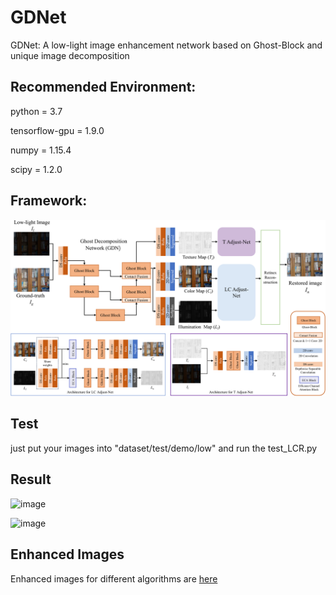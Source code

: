 # GDNet
GDNet: A low-light image enhancement network based on Ghost-Block and unique image decomposition

## Recommended Environment:
 python = 3.7
 
 tensorflow-gpu = 1.9.0
 
 numpy = 1.15.4
 
 scipy = 1.2.0

## Framework:

![image](./__pycache__/Fig2.png)

## Test
just put your images into "dataset/test/demo/low" and run the test_LCR.py

## Result
![image](./__pycache__/Fig6.png)

![image](./__pycache__/Fig7.png)

## Enhanced Images
Enhanced images for different algorithms are [here](https://pan.baidu.com/s/17UvSI4k_Kq7xaknp2bEdaw?pwd=2vvd)
